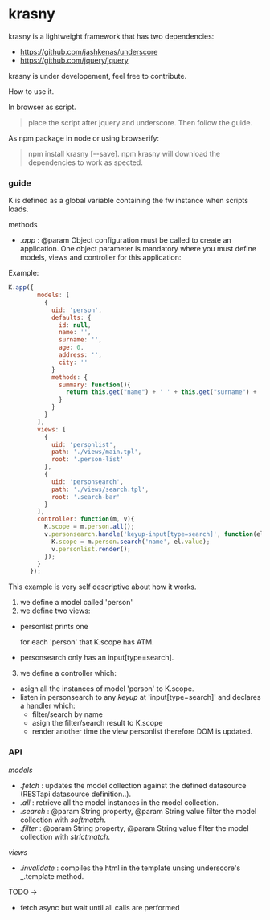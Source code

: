 # krasny

krasny is a lightweight framework that has two dependencies:

- https://github.com/jashkenas/underscore
- https://github.com/jquery/jquery

krasny is under developement, feel free to contribute.

How to use it.

In browser as script.

> place the script after jquery and underscore. Then follow the guide.

As npm package in node or using browserify:

> npm install krasny [--save]. npm krasny will download the dependencies to work as spected.

### guide

K is defined as a global variable containing the fw instance when scripts loads.

methods
- _.app_ : @param Object configuration
must be called to create an application. One object parameter is mandatory where you must define models, views and controller for this application:

Example:

``` javascript
K.app({
        models: [
          {
            uid: 'person',
            defaults: {
              id: null,
              name: '',
              surname: '',
              age: 0,
              address: '',
              city: ''
            }
            methods: {
              summary: function(){
                return this.get("name") + ' ' + this.get("surname") + ', ' + this.get("age");
              }
            }
          }
        ],
        views: [
          {
            uid: 'personlist',
            path: './views/main.tpl',
            root: '.person-list'
          },
          {
            uid: 'personsearch',
            path: './views/search.tpl',
            root: '.search-bar'
          }
        ],
        controller: function(m, v){
          K.scope = m.person.all();
          v.personsearch.handle('keyup-input[type=search]', function(el, ev){
            K.scope = m.person.search('name', el.value);
            v.personlist.render();
          });
        }
      });
```
This example is very self descriptive about how it works.
1. we define a model called 'person'
2. we define two views:
  - personlist prints one <p> for each 'person' that K.scope has ATM.
  - personsearch only has an input[type=search].
3. we define a controller which:
  - asign all the instances of model 'person' to K.scope.
  - listen in personsearch to any *keyup* at 'input[type=search]' and declares a handler which:
    - filter/search by name
    - asign the filter/search result to K.scope
    - render another time the view personlist therefore DOM is updated.

### API

*models*

- _.fetch_ :
updates the model collection against the defined datasource (RESTapi datasource definition..).
- _.all_ :
retrieve all the model instances in the model collection.
- _.search_ : @param String property, @param String value
filter the model collection with *softmatch*.
- _.filter_ : @param String property, @param String value
filter the model collection with *strictmatch*.

*views*

- _.invalidate_ :
compiles the html in the template unsing underscore's _.template method.

TODO ->
- fetch async but wait until all calls are performed
